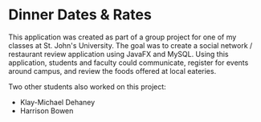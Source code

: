 # Dinner Dates & Rates
This application was created as part of a group project for one of my classes at St. John's University.
The goal was to create a social network / restaurant review application using JavaFX and MySQL.
Using this application, students and faculty could communicate, register for events around campus, and review the foods offered at local eateries.

Two other students also worked on this project:
* Klay-Michael Dehaney
* Harrison Bowen
